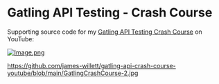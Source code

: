 Gatling API Testing - Crash Course
============================================

Supporting source code for my [Gatling API Testing Crash Course](https://youtu.be/NzqO6AOKjeg) on YouTube:

[![Image.png](https://raw.githubusercontent.com/james-willett/gatling-api-crash-course-youtube/main/GatlingCrashCourse-2.jpg)](https://youtu.be/NzqO6AOKjeg)

https://github.com/james-willett/gatling-api-crash-course-youtube/blob/main/GatlingCrashCourse-2.jpg
